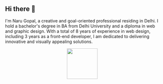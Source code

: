 ## Hi there 👋

I'm Naru Gopal, a creative and goal-oriented professional residing in Delhi. I hold a bachelor's degree in BA from Delhi University and a diploma in web and graphic design. With a total of 8 years of experience in web design, including 3 years as a front-end developer, I am dedicated to delivering innovative and visually appealing solutions.

<div id="header" align="center">
  <img src="https://media.giphy.com/media/M9gbBd9nbDrOTu1Mqx/giphy.gif" width="100"/>
</div>
